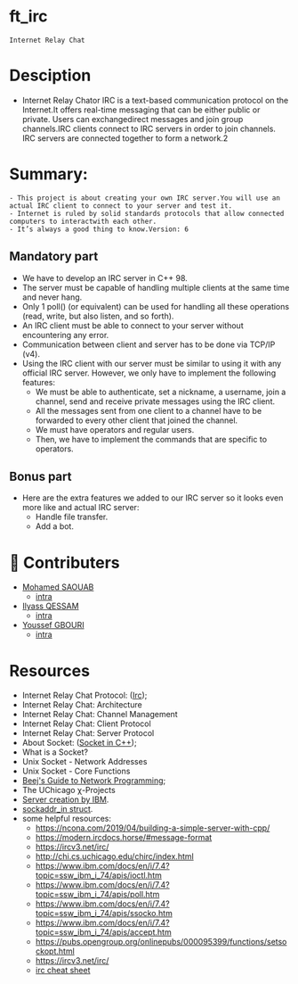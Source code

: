 # ft_irc
	Internet Relay Chat

# Desciption

 - Internet Relay Chator IRC is a text-based communication protocol on the Internet.It offers real-time messaging that can be either public or private. Users can exchangedirect messages and join group channels.IRC clients connect to IRC servers in order to join channels. IRC servers are connected together to form a network.2

# Summary:
	- This project is about creating your own IRC server.You will use an actual IRC client to connect to your server and test it.
	- Internet is ruled by solid standards protocols that allow connected computers to interactwith each other.
	- It’s always a good thing to know.Version: 6

## Mandatory part
 - We have to develop an IRC server in C++ 98.
 - The server must be capable of handling multiple clients at the same time and never hang.
 - Only 1 poll() (or equivalent) can be used for handling all these operations (read, write, but also listen, and so forth).
 - An IRC client must be able to connect to your server without encountering any error.
 - Communication between client and server has to be done via TCP/IP (v4).
 - Using the IRC client with our server must be similar to using it with any official IRC server. However, we only have to implement the following features:
	-	We must be able to authenticate, set a nickname, a username, join a channel, send and receive private messages using the IRC client.
	- All the messages sent from one client to a channel have to be forwarded to every other client that joined the channel.
	- We must have operators and regular users.
	- Then, we have to implement the commands that are specific to operators.

## Bonus part

 - Here are the extra features we added to our IRC server so it looks even more like and actual IRC server:
	- Handle file transfer.
	- Add a bot.

# 💪 Contributers

- [Mohamed SAOUAB](https://github.com/msaouab)
	- [intra](https://profile.intra.42.fr/users/msaouab)
- [Ilyass QESSAM](https://github.com/iqessam)
	- [intra](https://profile.intra.42.fr/users/iqessam)
- [Youssef GBOURI](https://github.com/ygbouri)
	- [intra](https://profile.intra.42.fr/users/ygbouri)
	
# Resources
 - Internet Relay Chat Protocol: ([Irc](https://www.rfc-editor.org/rfc/rfc1459));
 - Internet Relay Chat: Architecture
 - Internet Relay Chat: Channel Management
 - Internet Relay Chat: Client Protocol
 - Internet Relay Chat: Server Protocol
 - About Socket: ([Socket in C++](https://www.geeksforgeeks.org/socket-programming-cc/));
 - What is a Socket?
 - Unix Socket - Network Addresses
 - Unix Socket - Core Functions
 - [Beej's Guide to Network Programming](https://beej.us/guide/bgnet/html/#intro);
 - The UChicago χ-Projects
 - [Server creation by IBM](https://www.ibm.com/docs/en/i/7.4?topic=designs-using-poll-instead-select).
 - [sockaddr_in struct](https://www.gta.ufrj.br/ensino/eel878/sockets/sockaddr_inman.html).
 - some helpful resources:
 	- https://ncona.com/2019/04/building-a-simple-server-with-cpp/
	- https://modern.ircdocs.horse/#message-format
	- https://ircv3.net/irc/
	- http://chi.cs.uchicago.edu/chirc/index.html
	- https://www.ibm.com/docs/en/i/7.4?topic=ssw_ibm_i_74/apis/ioctl.htm
	- https://www.ibm.com/docs/en/i/7.4?topic=ssw_ibm_i_74/apis/poll.htm
	- https://www.ibm.com/docs/en/i/7.4?topic=ssw_ibm_i_74/apis/ssocko.htm
	- https://www.ibm.com/docs/en/i/7.4?topic=ssw_ibm_i_74/apis/accept.htm
	- https://pubs.opengroup.org/onlinepubs/000095399/functions/setsockopt.html
	- https://ircv3.net/irc/
	- [irc cheat sheet](https://gist.github.com/xero/2d6e4b061b4ecbeb9f99)